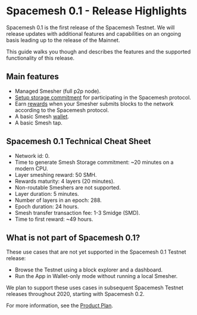 # Spacemesh 0.1 - Release Highlights

Spacemesh 0.1 is the first release of the Spacemesh Testnet. We will release updates with additional features and capabilities on an ongoing basis leading up to the release of the Mainnet.

This guide walks you though and describes the features and the supported functionality of this release.

## Main features
- Managed Smesher (full p2p node).
- [Setup storage commitment](guide/setup.md) for participating in the Spacemesh protocol.
- Earn [rewards](rewards.md) when your Smesher submits blocks to the network according to the Spacemesh protocol.
- A basic Smesh [wallet](wallet.md).
- A basic Smesh tap.

## Spacemesh 0.1 Technical Cheat Sheet

- Network id: 0.
- Time to generate Smesh Storage commitment: ~20 minutes on a modern CPU.
- Layer smeshing reward: 50 SMH.
- Rewards maturity: 4 layers (20 minutes).
- Non-routable Smeshers are not supported.
- Layer duration: 5	minutes.
- Number of layers in an epoch:	288.
- Epoch duration: 24 hours.
- Smesh transfer transaction fee: 1-3 Smidge (SMD).
- Time to first reward: ~49 hours.

## What is not part of Spacemesh 0.1?

These use cases that are not yet supported in the Spacemesh 0.1 Testnet release:

- Browse the Testnet using a block explorer and a dashboard.
- Run the App in Wallet-only mode without running a local Smesher.

We plan to support these uses cases in subsequent Spacemesh Testnet releases throughout 2020, starting with Spacemesh 0.2.

For more information, see the [Product Plan](https://github.com/spacemeshos/product/blob/master/product_plan.md).
